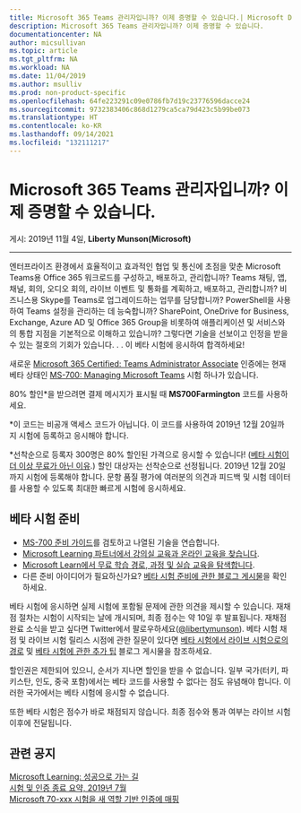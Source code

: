 ```yaml
---
title: Microsoft 365 Teams 관리자입니까? 이제 증명할 수 있습니다.| Microsoft Docs
description: Microsoft 365 Teams 관리자입니까? 이제 증명할 수 있습니다.
documentationcenter: NA
author: micsullivan
ms.topic: article
ms.tgt_pltfrm: NA
ms.workload: NA
ms.date: 11/04/2019
ms.author: msulliv
ms.prod: non-product-specific
ms.openlocfilehash: 64fe223291c09e0786fb7d19c23776596dacce24
ms.sourcegitcommit: 9732383406c868d1279ca5ca79d423c5b99be073
ms.translationtype: HT
ms.contentlocale: ko-KR
ms.lasthandoff: 09/14/2021
ms.locfileid: "132111217"
---
```

# <a name="are-you-a-microsoft-365-teams-administrator-now-you-can-prove-it"></a>Microsoft 365 Teams 관리자입니까? 이제 증명할 수 있습니다.

게시: 2019년 11월 4일, **Liberty Munson(Microsoft)**

___

엔터프라이즈 환경에서 효율적이고 효과적인 협업 및 통신에 초점을 맞춘 Microsoft Teams용 Office 365 워크로드를 구성하고, 배포하고, 관리합니까? Teams 채팅, 앱, 채널, 회의, 오디오 회의, 라이브 이벤트 및 통화를 계획하고, 배포하고, 관리합니까? 비즈니스용 Skype를 Teams로 업그레이드하는 업무를 담당합니까? PowerShell을 사용하여 Teams 설정을 관리하는 데 능숙합니까? SharePoint, OneDrive for Business, Exchange, Azure AD 및 Office 365 Group을 비롯하여 애플리케이션 및 서비스와의 통합 지점을 기본적으로 이해하고 있습니까? 그렇다면 기술을 선보이고 인정을 받을 수 있는 절호의 기회가 있습니다. . . 이 베타 시험에 응시하여 합격하세요!

새로운 [Microsoft 365 Certified: Teams Administrator Associate](/learn/certifications/microsoft-teams-administrator-associate?WT.mc_id=msignitethetour2019_MS700blog_cert_msteamsadmin-blog-wwl) 인증에는 현재 베타 상태인 [MS-700: Managing Microsoft Teams](/learn/certifications/exams/ms-700?WT.mc_id=msignitethetour2019_MS700blog_cert_examsms700-blog-wwl) 시험 하나가 있습니다.

80% 할인*을 받으려면 결제 메시지가 표시될 때 **MS700Farmington** 코드를 사용하세요.

*이 코드는 비공개 액세스 코드가 아닙니다. 이 코드를 사용하여 2019년 12월 20일까지 시험에 등록하고 응시해야 합니다.

*선착순으로 등록자 300명은 80% 할인된 가격으로 응시할 수 있습니다! ([베타 시험이 더 이상 무료가 아닌 이유](https://www.microsoft.com/en-us/learning/community-blog-post.aspx?BlogId=8&Id=374922).) 할인 대상자는 선착순으로 선정됩니다. 2019년 12월 20일까지 시험에 등록해야 합니다. 문항 품질 평가에 여러분의 의견과 피드백 및 시험 데이터를 사용할 수 있도록 최대한 빠르게 시험에 응시하세요.

## <a name="preparing-for-beta-exams"></a>베타 시험 준비

- [MS-700 준비 가이드](/learn/certifications/exams/ms-700)를 검토하고 나열된 기술을 연습합니다.
- [Microsoft Learning 파트너에서 강의실 교육과 온라인 교육을 찾습니다](https://www.microsoft.com/learning/course-list.aspx).
- [Microsoft Learn에서 무료 학습 경로, 과정 및 실습 교육을 탐색합니다](/learn/browse).
- 다른 준비 아이디어가 필요하신가요? [베타 시험 준비에 관한 블로그 게시물](https://www.microsoft.com/en-us/learning/community-blog-post.aspx?BlogId=8&Id=374544)을 확인하세요.

베타 시험에 응시하면 실제 시험에 포함될 문제에 관한 의견을 제시할 수 있습니다. 재채점 절차는 시험이 시작되는 날에 개시되며, 최종 점수는 약 10일 후 발표됩니다. 재채점 완료 소식을 받고 싶다면 Twitter에서 팔로우하세요([@libertymunson](https://twitter.com/libertymunson)). 베타 시험 채점 및 라이브 시험 릴리스 시점에 관한 질문이 있다면 [베타 시험에서 라이브 시험으로의 경로](https://www.microsoft.com/en-us/learning/community-blog-post.aspx?BlogId=8&Id=374675) 및 [베타 시험에 관한 추가 팁](https://www.microsoft.com/en-us/learning/community-blog-post.aspx?BlogId=8&Id=374723) 블로그 게시물을 참조하세요.

할인권은 제한되어 있으니, 순서가 지나면 할인을 받을 수 없습니다. 일부 국가(터키, 파키스탄, 인도, 중국 포함)에서는 베타 코드를 사용할 수 없다는 점도 유념해야 합니다. 이러한 국가에서는 베타 시험에 응시할 수 없습니다.

또한 베타 시험은 점수가 바로 채점되지 않습니다. 최종 점수와 통과 여부는 라이브 시험 이후에 전달됩니다.

## <a name="related-announcements"></a>관련 공지

[Microsoft Learning: 성공으로 가는 길](https://www.microsoft.com/en-us/learning/community-blog-post.aspx?BlogId=8&Id=375243)  
[시험 및 인증 종료 요약, 2019년 7월](https://www.microsoft.com/en-us/learning/community-blog-post.aspx?BlogId=8&Id=375242)  
[Microsoft 70-xxx 시험을 새 역할 기반 인증에 매핑](https://www.microsoft.com/en-us/learning/community-blog-post.aspx?BlogId=8&Id=375236)  
